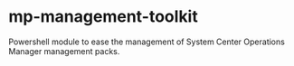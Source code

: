 # mp-management-toolkit
Powershell module to ease the management of System Center Operations Manager management packs.
